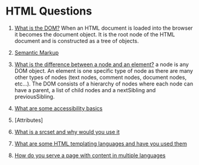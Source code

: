 # HTML Questions

1. [What is the DOM?]() When an HTML document is loaded into the browser it becomes the document object. It is the root node of the HTML document and is constructed as a tree of objects.
2. [Semantic Markup]()
3. [What is the difference between a node and an element?]() a node is any DOM object. An element is one specific type of node as there are many other types of nodes (text nodes, comment nodes, document nodes, etc...). The DOM consists of a hierarchy of nodes where each node can have a parent, a list of child nodes and a nextSibling and previousSibling.

4. [What are some accessibility basics]()
5. [Attributes]
6. [What is a srcset and why would you use it](/html/srcset.md)
7. [What are some HTML templating languages and have you used them](html/template-languages.md)
8. [How do you serve a page with content in multiple languages](html/multiple-languages.md)
